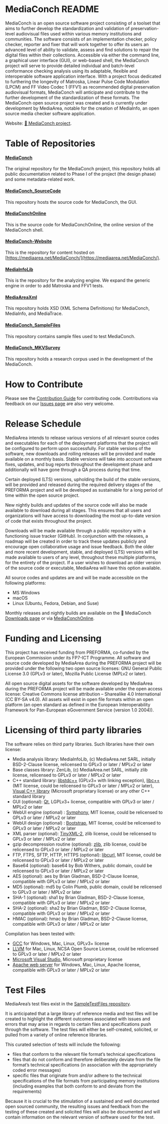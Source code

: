# MediaConch README

MediaConch is an open source software project consisting of a toolset that aims to further develop the standardization and validation of preservation-level audiovisual files used within various memory institutions and communities. The software consists of an implementation checker, policy checker, reporter and fixer that will work together to offer its users an advanced level of ability to validate, assess and find solutions to repair the digital files within their collections. Accessible via either the command line, a graphical user interface (GUI), or web-based shell, the MediaConch project will serve to provide detailed individual and batch-level conformance checking analysis using its adaptable, flexible and interoperable software application interface. With a project focus dedicated to furthering the longevity of Matroska, Linear Pulse Code Modulation (LPCM) and FF Video Codec 1 (FFV1) as recommended digital preservation audiovisual formats, MediaConch will anticipate and contribute to the further development of the standardization of these formats. The MediaConch open source project was created and is currently under development by MediaArea, notable for the creation of MediaInfo, an open source media checker software application.

Website: <a href="https://mediaarea.net/MediaConch/">:shell: MediaConch project</a>.

# Table of Repositories

#### [MediaConch](https://github.com/MediaArea/MediaConch)
The original repository for the MediaConch project, this repository holds all public documentation related to Phase I of the project (the design phase) and some metadata-related work.

#### [MediaConch_SourceCode](https://github.com/MediaArea/MediaConch_SourceCode)
This repository hosts the source code for MediaConch, the GUI.

#### [MediaConchOnline](https://github.com/MediaArea/MediaConchOnline)
This is the source code for MediaConchOnline, the online version of the MediaConch shell.

#### [MediaConch-Website](https://github.com/MediaArea/MediaConch-Website)
This is the repository for content hosted on [https://mediaarea.net/MediaConch/](https://mediaarea.net/MediaConch/). 

#### [MediaInfoLib](https://github.com/MediaArea/MediaInfoLib)
This is the repository for the analyzing engine. We expand the generic engine in order to add Matroska and FFV1 tests.

#### [MediaAreaXml](https://github.com/MediaArea/MediaAreaXml)
This repository holds XSD (XML Schema Definitions) for MediaConch, MediaInfo, and MediaTrace.

#### [MediaConch_SampleFiles](https://github.com/MediaArea/MediaConch_SampleFiles)
This repository contains sample files used to test MediaConch.

#### [MediaConch_MKVSurvey](https://github.com/MediaArea/MediaConch_MKVSurvey)
This repository holds a research corpus used in the development of the MediaConch.


# How to Contribute

Please see the [Contribution Guide](CONTRIBUTING.md) for contributing code. Contributions via feedback on our [Issues page](https://github.com/MediaArea/MediaConch/issues) are also very welcome.


# Release Schedule

MediaArea intends to release various versions of all relevant source codes and executables for each of the deployment platforms that the project will be configured to perform upon successfully. For stable versions of the software, new downloads and rolling releases will be provided and made available on a monthly basis. Stable versions will take into account software fixes, updates, and bug reports throughout the development phase and additionally will have gone through a QA process during that time.

Certain deployed (LTS) versions, upholding the build of the stable versions, will be provided and released during the required delivery stages of the PREFORMA project and will be developed as sustainable for a long period of time within the open source project.

New nightly builds and updates of the source code will also be made available to download during all stages. This ensures that all users and organizations will have access to downloading the most up-to-date version of code that exists throughout the project.

Downloads will be made available through a public repository with a functioning issue tracker (GitHub). In conjunction with the releases, a roadmap will be created in order to track these updates publicly and encourage open collaborative usage and issue feedback. Both the older and more recent development, stable, and deployed (LTS) versions will be made available to users of any level, throughout these multiple platforms, for the entirety of the project. If a user wishes to download an older version of the source code or executable, MediaArea will have this option available.

All source codes and updates are and will be made accessible on the following platforms:

- MS Windows
- macOS
- Linux (Ubuntu, Fedora, Debian, and Suse)

Monthly releases and nightly builds are available on the :shell: MediaConch [Downloads page](https://mediaarea.net/MediaConch/download.html) or via [MediaConchOnline](https://mediaarea.net/MediaConchOnline/).


# Funding and Licensing

This project has received funding from PREFORMA, co-funded by the European Commission under its FP7-ICT Programme. All software and source code developed by MediaArea during the PREFORMA project will be provided under the following two open source licenses: GNU General Public License 3.0 (GPLv3 or later), Mozilla Public License (MPLv2 or later).

All open source digital assets for the software developed by MediaArea during the PREFORMA project will be made available under the open access license: Creative Commons license attribution – Sharealike 4.0 International (CC BY-SA v4.0). All assets will exist in open file formats within an open platform (an open standard as defined in the European Interoperability Framework for Pan-European eGovernment Service (version 1.0 2004)).


# Licensing of third party libraries

The software relies on third party libraries. Such libraries have their own license:

- Media analysis library: MediaInfoLib, (c) MediaArea.net SARL, initially BSD-2-Clause license, relicensed to GPLv3 or later / MPLv2 or later
- Base classes library: ZenLib, (c) MediaArea.net SARL, initially zlib license, relicensed to GPLv3 or later / MPLv2 or later
- C++ standard library: [libstdc++](http://gcc.gnu.org/onlinedocs/libstdc++/manual/bk01pt01ch01s02.html) (GPLv3+ with linking exception), [libc++](http://llvm.org/docs/DeveloperPolicy.html#license) (MIT license, could be relicensed to GPLv3 or later / MPLv2 or later), [Visual C++ library](http://msdn.microsoft.com/en-us/library/vstudio/ms235299.aspx) (Microsoft proprietary license) or any other C++ standard library
- GUI (optional): [Qt](https://www.qt.io/qt-licensing-terms/), LGPLv3+ license, compatible with GPLv3 or later / MPLv2 or later
- WebUI engine (optional) : [Symphony](https://symfony.com/license), MIT license, could be relicensed to GPLv3 or later / MPLv2 or later
- WebUI design (optional) : [Bootstrap](http://getbootstrap.com/getting-started/), MIT license, could be relicensed to GPLv3 or later / MPLv2 or later
- XML parser (optional): [TinyXML-2](http://www.grinninglizard.com/tinyxml2docs/index.html), zlib license, could be relicensed to GPLv3 or later / MPLv2 or later
- gzip decompression routine (optional): [zlib](http://www.gzip.org/zlib/zlib_license.html), zlib license, could be relicensed to GPLv3 or later / MPLv2 or later
- FTP, FTPS, SFTP, HTTP, HTTPS (optional): [libcurl](http://curl.haxx.se/docs/copyright.html), MIT license, could be relicensed to GPLv3 or later / MPLv2 or later
- Base64 (optional): base64 by Bob Withers, public domain, could be relicensed to GPLv3 or later / MPLv2 or later
- AES (optional): aes by Brian Gladman, BSD-2-Clause license, compatible with GPLv3 or later / MPLv2 or later
- MD5 (optional): md5 by Colin Plumb, public domain, could be relicensed to GPLv3 or later / MPLv2 or later
- SHA-1 (optional): sha1 by Brian Gladman, BSD-2-Clause license, compatible with GPLv3 or later / MPLv2 or later
- SHA-2 (optional): sha2 by Brian Gladman, BSD-2-Clause license, compatible with GPLv3 or later / MPLv2 or later
- HMAC (optional): hmac by Brian Gladman, BSD-2-Clause license, compatible with GPLv3 or later / MPLv2 or later

Compilation has been tested with:

- [GCC](https://gcc.gnu.org/onlinedocs/libstdc++/manual/license.html) for Windows, Mac, Linux, GPLv3+ license
- [LLVM](http://llvm.org/docs/DeveloperPolicy.html#license) for Mac, Linux, NCSA Open Source License, could be relicensed to GPLv3 or later / MPLv2 or later
- [Microsoft Visual Studio](https://www.visualstudio.com/en-us/downloads/download-visual-studio-vs.aspx), Microsoft proprietary license
- [Apache web server](https://www.apache.org/licenses/LICENSE-2.0) for Windows, Mac, Linux, Apache license, compatible with GPLv3 or later / MPLv2 or later


# Test Files

MediaArea’s test files exist in the [SampleTestFiles repository](https://github.com/MediaArea/MediaConch_SampleFiles).

It is anticipated that a large library of reference media and test files will be created to highlight the different outcomes associated with issues and errors that may arise in regards to certain files and specifications push through the software. The test files will either be self-created, solicited, or pulled from a variety of online reference libraries.

This curated selection of tests will include the following:

- files that conform to the relevant file format’s technical specifications
- files that do not conform and therefore deliberately deviate from the file format’s technical specifications (in association with the appropriately coded error messages)
- specific files that originate from and/or adhere to the technical specifications of the file formats from participating memory institutions (including examples that both conform to and deviate from the requirements)

Because it is crucial to the stimulation of a sustained and well documented open sourced community, the resulting issues and feedback from the testing of these created and solicited files will also be documented and will contain information on the relevant version of software used for the test.
